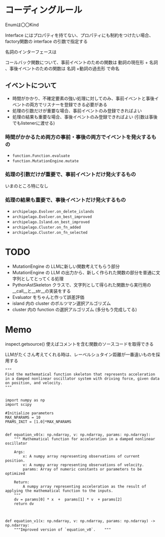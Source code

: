 # コーディングルール

Enumは〇〇Kind

Interface にはプロパティを持てない、プロパティにも制約をつけたい場合、factory関数の interface の引数で指定する

名詞のインターフェースは

コールバック関数について、事前イベントのための関数は 動詞の現在形 + 名詞 、事後イベントのための関数は 名詞 +動詞の過去形 で命名

## イベントについて
* 時間がかかり、不確定要素の強い処理に対してのみ、事前イベントと事後イベントの両方でリスナーを登録できる必要がある
* 処理の引数だけが重要な場合、事前イベントのみ登録できればよい
* 処理の結果も重要な場合、事後イベントのみ登録できればよい (引数は事後でもlistenerに渡せる)

### 時間がかかるため両方の事前・事後の両方でイベントを発火するもの
* `function.Function.evaluate`
* `function.MutationEngine.mutate`

### 処理の引数だけが重要で、事前イベントだけ発火するもの
いまのところ特になし

### 処理の結果も重要で、事後イベントだけ発火するもの
* `archipelago.Evolver.on_delete_islands`
* `archipelago.Evolver.on_best_improved`
* `archipelago.Island.on_best_improved`
* `archipelago.Cluster.on_fn_added`
* `archipelago.Cluster.on_fn_selected`

# TODO

* MutationEngine の LLMに新しい関数考えてもらう部分
* MutationEngine の LLM の出力から、新しく作られた関数の部分を普通に文字列としてとってくる処理
* PythonAstSkeleton クラスで、文字列として得られた関数から実行用の__call__と__str__の実装をする
* Evaluator をちゃんと作って誤差評価
* island 内の cluster のボルツマン選択アルゴリズム
* cluster 内の function の選択アルゴリズム (多分もう完成してる)

# Memo

inspect.getsource() 使えばコメントを含む関数のソースコードを取得できる

LLMがたくさん考えてくれる時は、レーベルシュタイン距離が一番遠いものを採用する

```
"""
Find the mathematical function skeleton that represents acceleration in a damped nonlinear oscillator system with driving force, given data on position, and velocity. 
"""


import numpy as np
import scipy

#Initialize parameters
MAX_NPARAMS = 10
PRAMS_INIT = [1.0]*MAX_NPARAMS


def equation_v0(x: np.ndarray, v: np.ndarray, params: np.ndarray):
    """ Mathematical function for acceleration in a damped nonlinear oscillator

    Args:
        x: A numpy array representing observations of current position.
        v: A numpy array representing observations of velocity.
        params: Array of numeric constants or parameters to be optimized

    Return:
        A numpy array representing acceleration as the result of applying the mathematical function to the inputs.
    """
    dv = params[0] * x  +  params[1] * v  + params[2]
    return dv



def equation_v1(x: np.ndarray, v: np.ndarray, params: np.ndarray) -> np.ndarray:
    """Improved version of `equation_v0`.    """

```
